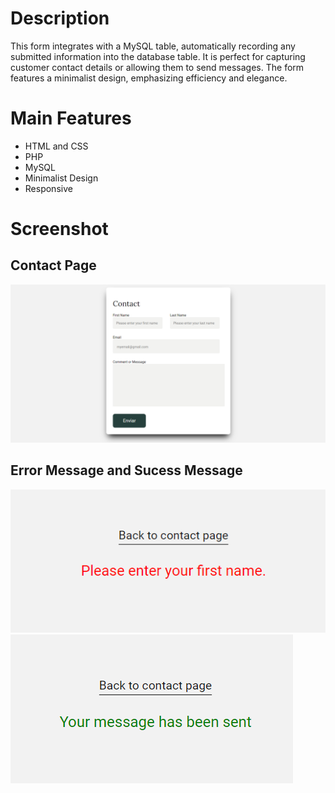 # Description

This form integrates with a MySQL table, automatically recording any submitted information into the database table. It is perfect for capturing customer 
contact details or allowing them to send messages. The form features a minimalist design, emphasizing efficiency and elegance.

# Main Features 
- HTML and CSS
- PHP
- MySQL
- Minimalist Design
- Responsive

# Screenshot

## Contact Page
![Screenshot](./screenshot/screenshot-1.PNG)

## Error Message and Sucess Message
![Screenshot](./screenshot/screenshot-2.PNG) ![Screenshot](./screenshot/screenshot-3.PNG)
